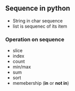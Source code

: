 Sequence in python
---

* String in char sequence
* list is sequenec of its item

### Operation on sequence  
  * slice
  * index
  * count
  * min/max
  * sum
  * sort
  * memebership (**in** or **not in**)
